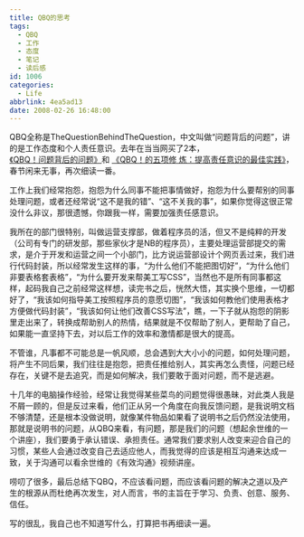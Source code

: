 ```yaml
---
title: QBQ的思考
tags:
  - QBQ
  - 工作
  - 态度
  - 笔记
  - 读后感
id: 1006
categories:
  - Life
abbrlink: 4ea5ad13
date: 2008-02-26 16:48:00
---
```


QBQ全称是TheQuestionBehindTheQuestion，中文叫做&ldquo;问题背后的问题&rdquo;，讲的是工作态度和个人责任意识。去年在当当网买了2本，[《QBQ！问题背后的问题》](http://www.douban.com/subject/1225038/)和 [《QBQ！的五项修 炼：提高责任意识的最佳实践》](http://www.douban.com/subject/1835217/)，春节闲来无事，再次细读一番。

工作上我们经常抱怨，抱怨为什么同事不能把事情做好，抱怨为什么要帮别的同事处理问题，或者还经常说&ldquo;这不是我的错&rdquo;、&ldquo;这不关我的事&rdquo;，如果你觉得这很正常没什么非议，那很遗憾，你跟我一样，需要加强责任感意识。

我所在的部门很特别，叫做运营支撑部，做着程序员的活，但又不是纯粹的开发（公司有专门的研发部，那些家伙才是NB的程序员），主要处理运营部提交的需求，是介于开发和运营之间一个小部门，比方说运营部设计个网页丢过来，我们进行代码封装，所以经常发生这样的事，&ldquo;为什么他们不能把图切好&rdquo;，&ldquo;为什么他们非要表格套表格&rdquo;，&ldquo;为什么要开发来帮美工写CSS&rdquo;，当然也不是所有同事都这样，起码我自己之前经常这样想，读完书之后，恍然大悟，其实换个思维，一切都好了，&ldquo;我该如何指导美工按照程序员的意愿切图&rdquo;，&ldquo;我该如何教他们使用表格才方便做代码封装&rdquo;，&ldquo;我该如何让他们改善CSS写法&rdquo;，瞧，一下子就从抱怨的阴影里走出来了，转换成帮助别人的热情，结果就是不仅帮助了别人，更帮助了自己，如果能一直坚持下去，对以后工作的效率和激情都是很大的提高。

不管谁，凡事都不可能总是一帆风顺，总会遇到大大小小的问题，如何处理问题，将产生不同后果，我们往往是抱怨，把责任推给别人，其实再怎么责怪，问题已经存在，关键不是去追究，而是如何解决，我们要敢于面对问题，而不是逃避。

十几年的电脑操作经验，经常让我觉得某些菜鸟的问题觉得很愚昧，对此类人我是不屑一顾的，但是反过来看，他们正从另一个角度在向我反馈问题，是我说明文档不够清楚，还是根本没做说明，就像某件物品如果看了说明书之后仍然没法使用，那就是说明书的问题，从QBQ来看，有问题，那是我们的问题（想起余世维的一个讲座），我们要勇于承认错误、承担责任。通常我们要求别人改变来迎合自己的习惯，某些人会通过改变自己去适应他人，而我觉得的应该是相互沟通来达成一致，关于沟通可以看余世维的《有效沟通》视频讲座。

唠叨了很多，最后总结下QBQ，不应该看问题，而应该看问题的解决之道以及产生的根源从而杜绝再次发生，对人而言，书的主旨在于学习、负责、创意、服务、信任。

写的很乱，我自己也不知道写什么，打算把书再细读一遍。